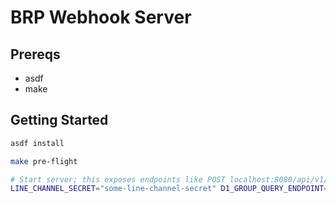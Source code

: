 # BRP Webhook Server

## Prereqs

- asdf
- make

## Getting Started

```sh
asdf install

make pre-flight

# Start server; this exposes endpoints like POST localhost:8080/api/v1/callback
LINE_CHANNEL_SECRET="some-line-channel-secret" D1_GROUP_QUERY_ENDPOINT="http://example.com/api/v1/groups" make
```
